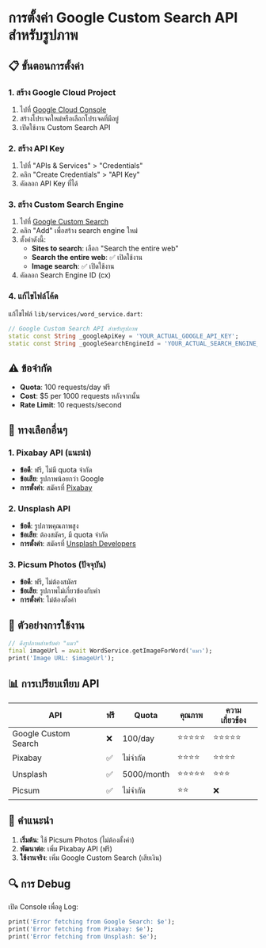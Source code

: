 # การตั้งค่า Google Custom Search API สำหรับรูปภาพ

## 📋 ขั้นตอนการตั้งค่า

### 1. สร้าง Google Cloud Project

1. ไปที่ [Google Cloud Console](https://console.cloud.google.com/)
2. สร้างโปรเจคใหม่หรือเลือกโปรเจคที่มีอยู่
3. เปิดใช้งาน Custom Search API

### 2. สร้าง API Key

1. ไปที่ "APIs & Services" > "Credentials"
2. คลิก "Create Credentials" > "API Key"
3. คัดลอก API Key ที่ได้

### 3. สร้าง Custom Search Engine

1. ไปที่ [Google Custom Search](https://cse.google.com/)
2. คลิก "Add" เพื่อสร้าง search engine ใหม่
3. ตั้งค่าดังนี้:
   - **Sites to search**: เลือก "Search the entire web"
   - **Search the entire web**: ✅ เปิดใช้งาน
   - **Image search**: ✅ เปิดใช้งาน
4. คัดลอก Search Engine ID (cx)

### 4. แก้ไขไฟล์โค้ด

แก้ไขไฟล์ `lib/services/word_service.dart`:

```dart
// Google Custom Search API สำหรับรูปภาพ
static const String _googleApiKey = 'YOUR_ACTUAL_GOOGLE_API_KEY';
static const String _googleSearchEngineId = 'YOUR_ACTUAL_SEARCH_ENGINE_ID';
```

## ⚠️ ข้อจำกัด

- **Quota**: 100 requests/day ฟรี
- **Cost**: $5 per 1000 requests หลังจากนั้น
- **Rate Limit**: 10 requests/second

## 🔧 ทางเลือกอื่นๆ

### 1. Pixabay API (แนะนำ)

- **ข้อดี**: ฟรี, ไม่มี quota จำกัด
- **ข้อเสีย**: รูปภาพน้อยกว่า Google
- **การตั้งค่า**: สมัครที่ [Pixabay](https://pixabay.com/api/docs/)

### 2. Unsplash API

- **ข้อดี**: รูปภาพคุณภาพสูง
- **ข้อเสีย**: ต้องสมัคร, มี quota จำกัด
- **การตั้งค่า**: สมัครที่ [Unsplash Developers](https://unsplash.com/developers)

### 3. Picsum Photos (ปัจจุบัน)

- **ข้อดี**: ฟรี, ไม่ต้องสมัคร
- **ข้อเสีย**: รูปภาพไม่เกี่ยวข้องกับคำ
- **การตั้งค่า**: ไม่ต้องตั้งค่า

## 🎯 ตัวอย่างการใช้งาน

```dart
// ดึงรูปภาพสำหรับคำ "แมว"
final imageUrl = await WordService.getImageForWord('แมว');
print('Image URL: $imageUrl');
```

## 📊 การเปรียบเทียบ API

| API                  | ฟรี | Quota      | คุณภาพ     | ความเกี่ยวข้อง |
| -------------------- | --- | ---------- | ---------- | -------------- |
| Google Custom Search | ❌  | 100/day    | ⭐⭐⭐⭐⭐ | ⭐⭐⭐⭐⭐     |
| Pixabay              | ✅  | ไม่จำกัด   | ⭐⭐⭐⭐   | ⭐⭐⭐⭐       |
| Unsplash             | ✅  | 5000/month | ⭐⭐⭐⭐⭐ | ⭐⭐⭐         |
| Picsum               | ✅  | ไม่จำกัด   | ⭐⭐       | ❌             |

## 🚀 คำแนะนำ

1. **เริ่มต้น**: ใช้ Picsum Photos (ไม่ต้องตั้งค่า)
2. **พัฒนาต่อ**: เพิ่ม Pixabay API (ฟรี)
3. **ใช้งานจริง**: เพิ่ม Google Custom Search (เสียเงิน)

## 🔍 การ Debug

เปิด Console เพื่อดู Log:

```dart
print('Error fetching from Google Search: $e');
print('Error fetching from Pixabay: $e');
print('Error fetching from Unsplash: $e');
```
